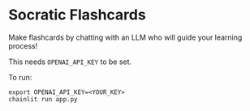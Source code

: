 # Socratic Flashcards

Make flashcards by chatting with an LLM who will guide your learning process!

This needs `OPENAI_API_KEY` to be set.

To run:

```
export OPENAI_API_KEY=<YOUR_KEY>
chainlit run app.py
```
